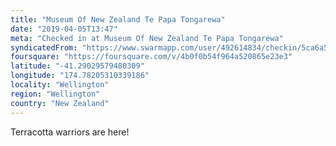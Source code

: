```yaml
---
title: "Museum Of New Zealand Te Papa Tongarewa"
date: "2019-04-05T13:47"
meta: "Checked in at Museum Of New Zealand Te Papa Tongarewa"
syndicatedFrom: "https://www.swarmapp.com/user/492614834/checkin/5ca6a59af709c1002c6cb3cd"
foursquare: "https://foursquare.com/v/4b0f0b54f964a520865e23e3"
latitude: "-41.29029579480309"
longitude: "174.78205310339186"
locality: "Wellington"
region: "Wellington"
country: "New Zealand"
---
```

Terracotta warriors are here!
